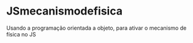 # JSmecanismodefisica
Usando a programação orientada a objeto, para ativar o mecanismo de física no JS
